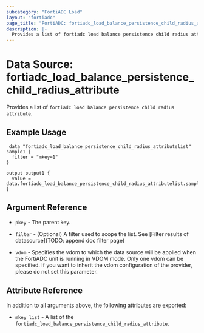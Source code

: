 ```yaml
---
subcategory: "FortiADC Load"
layout: "fortiadc"
page_title: "FortiADC: fortiadc_load_balance_persistence_child_radius_attribute"
description: |-
  Provides a list of fortiadc load balance persistence child radius attribute
---
```


# Data Source: fortiadc_load_balance_persistence_child_radius_attribute
Provides a list of `fortiadc load balance persistence child radius attribute`.

## Example Usage

```hcl
 data "fortiadc_load_balance_persistence_child_radius_attributelist" sample1 {
  filter = "mkey=1"
}

output output1 {
  value = data.fortiadc_load_balance_persistence_child_radius_attributelist.sample1.mkey_list
}
```

## Argument Reference

* `pkey` - The parent key.
* `filter` - (Optional) A filter used to scope the list. See [Filter results of datasource](TODO: append doc filter page)

* `vdom` - Specifies the vdom to which the data source will be applied when the FortiADC unit is running in VDOM mode. Only one vdom can be specified. If you want to inherit the vdom configuration of the provider, please do not set this parameter.

## Attribute Reference

In addition to all arguments above, the following attributes are exported:

* `mkey_list` -  A list of the `fortiadc_load_balance_persistence_child_radius_attribute`.
